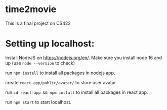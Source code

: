 # time2movie
This is a final project on CS422

# Setting up localhost:
Install NodeJS on https://nodejs.org/en/. Make sure you install node 16 and up (use `node --version` to check)

run `npm install` to install all packages in nodejs app. 

create `react-app/public/avatar/` to store user avatar

run `cd react-app && npm install` to install all packages in react app. 

run `npm start` to start localhost. 
